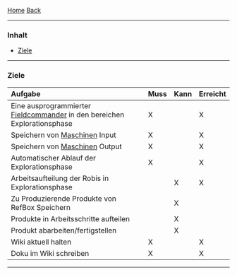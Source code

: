 [Home](home) [Back](KonzeptFL)  

----------

### Inhalt ###
- <a href="#z">Ziele</a>



----------

### <a name="z">Ziele</a> ###


| Aufgabe| Muss| Kann| Erreicht|
| :------- | --- | :---- | :---- |
|Eine ausprogrammierter [Fieldcommander](WikiSolidus) in den bereichen Explorationsphase| X| | X|
|Speichern von [Maschinen](Machine) Input| X| | X|
|Speichern von [Maschinen](Machine) Output| X| | X|
|Automatischer Ablauf der Explorationsphase| X| | X|
|Arbeitsaufteilung der Robis in Explorationsphase|| X| X|
|Zu Produzierende Produkte von RefBox Speichern||X| |
|Produkte in Arbeitsschritte aufteilen||X| |
|Produkt abarbeiten/fertigstellen||X| |
|Wiki aktuell halten|X|| X|
|Doku im Wiki schreiben|X|| X|



 
 

----------